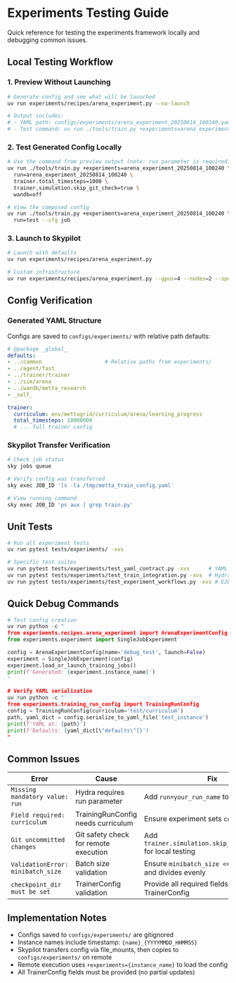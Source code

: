 # Experiments Testing Guide

Quick reference for testing the experiments framework locally and debugging common issues.

## Local Testing Workflow

### 1. Preview Without Launching

```bash
# Generate config and see what will be launched
uv run experiments/recipes/arena_experiment.py --no-launch

# Output includes:
# - YAML path: configs/experiments/arena_experiment_20250814_100240.yaml
# - Test command: uv run ./tools/train.py +experiments=arena_experiment_20250814_100240 run=arena_experiment_20250814_100240
```

### 2. Test Generated Config Locally

```bash
# Use the command from preview output (note: run parameter is required)
uv run ./tools/train.py +experiments=arena_experiment_20250814_100240 \
  run=arena_experiment_20250814_100240 \
  trainer.total_timesteps=1000 \
  trainer.simulation.skip_git_check=true \
  wandb=off

# View the composed config
uv run ./tools/train.py +experiments=arena_experiment_20250814_100240 \
  run=test --cfg job
```

### 3. Launch to Skypilot

```bash
# Launch with defaults
uv run experiments/recipes/arena_experiment.py

# Custom infrastructure
uv run experiments/recipes/arena_experiment.py --gpus=4 --nodes=2 --spot=false
```

## Config Verification

### Generated YAML Structure

Configs are saved to `configs/experiments/` with relative path defaults:

```yaml
# @package _global_
defaults:
- ../common                    # Relative paths from experiments/
- ../agent/fast
- ../trainer/trainer
- ../sim/arena
- ../wandb/metta_research
- _self_

trainer:
  curriculum: env/mettagrid/curriculum/arena/learning_progress
  total_timesteps: 10000000
  # ... full trainer config
```

### Skypilot Transfer Verification

```bash
# Check job status
sky jobs queue

# Verify config was transferred
sky exec JOB_ID 'ls -la /tmp/metta_train_config.yaml'

# View running command
sky exec JOB_ID 'ps aux | grep train.py'
```

## Unit Tests

```bash
# Run all experiment tests
uv run pytest tests/experiments/ -xvs

# Specific test suites
uv run pytest tests/experiments/test_yaml_contract.py -xvs      # YAML structure
uv run pytest tests/experiments/test_train_integration.py -xvs  # Hydra loading
uv run pytest tests/experiments/test_experiment_workflows.py -xvs # E2E workflows
```

## Quick Debug Commands

```python
# Test config creation
uv run python -c "
from experiments.recipes.arena_experiment import ArenaExperimentConfig
from experiments.experiment import SingleJobExperiment

config = ArenaExperimentConfig(name='debug_test', launch=False)
experiment = SingleJobExperiment(config)
experiment.load_or_launch_training_jobs()
print(f'Generated: {experiment.instance_name}')
"

# Verify YAML serialization
uv run python -c "
from experiments.training_run_config import TrainingRunConfig
config = TrainingRunConfig(curriculum='test/curriculum')
path, yaml_dict = config.serialize_to_yaml_file('test_instance')
print(f'YAML at: {path}')
print(f'Defaults: {yaml_dict[\"defaults\"]}')
"
```

## Common Issues

| Error | Cause | Fix |
|-------|-------|-----|
| `Missing mandatory value: run` | Hydra requires run parameter | Add `run=your_run_name` to command |
| `Field required: curriculum` | TrainingRunConfig needs curriculum | Ensure experiment sets `curriculum` field |
| `Git uncommitted changes` | Git safety check for remote execution | Add `trainer.simulation.skip_git_check=true` for local testing |
| `ValidationError: minibatch_size` | Batch size validation | Ensure `minibatch_size <= batch_size` and divides evenly |
| `checkpoint_dir must be set` | TrainerConfig validation | Provide all required fields when creating TrainerConfig |


## Implementation Notes

- Configs saved to `configs/experiments/` are gitignored
- Instance names include timestamp: `{name}_{YYYYMMDD_HHMMSS}`
- Skypilot transfers config via file_mounts, then copies to `configs/experiments/` on remote
- Remote execution uses `+experiments={instance_name}` to load the config
- All TrainerConfig fields must be provided (no partial updates)